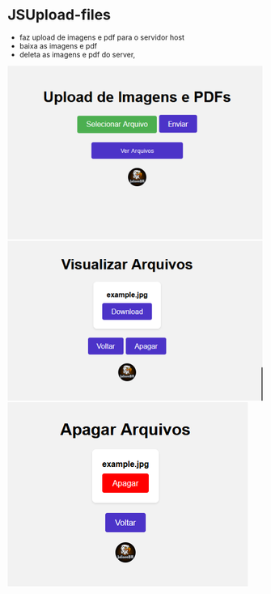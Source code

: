 # JSUpload-files 
* faz upload de imagens e pdf para o servidor host</br>
* baixa as imagens e pdf</br>
* deleta as imagens e pdf do server,</br>

![ScreenShot](https://github.com/jalisonsousa/JSUpload-files/blob/main/Screenshot/upfile.png)</br>
![ScreenShot](https://github.com/jalisonsousa/JSUpload-files/blob/main/Screenshot/viewfile.png)</br>
![ScreenShot](https://github.com/jalisonsousa/JSUpload-files/blob/main/Screenshot/deletefile.png)</br>
